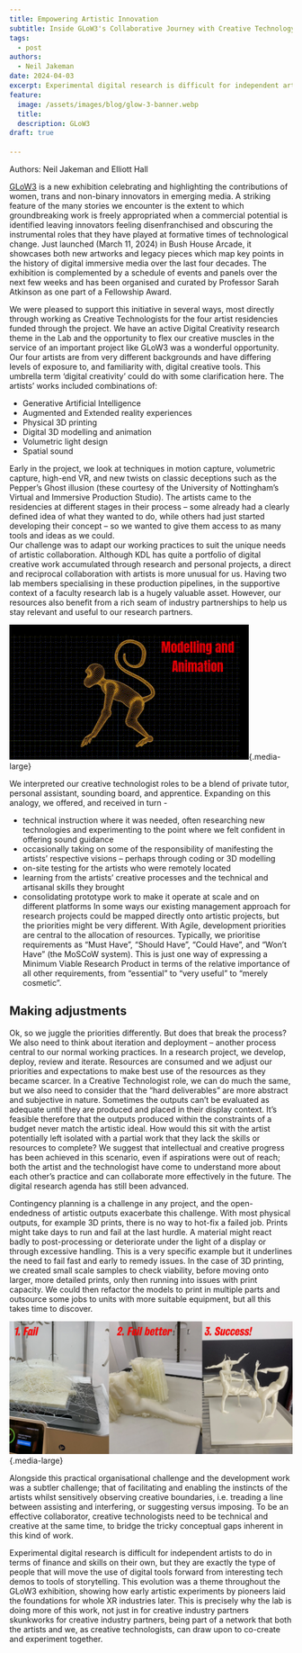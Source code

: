 ```yaml
---
title: Empowering Artistic Innovation
subtitle: Inside GLoW3's Collaborative Journey with Creative Technology
tags:
  - post
authors:
  - Neil Jakeman
date: 2024-04-03
excerpt: Experimental digital research is difficult for independent artists to do in terms of finance and skills on their own, but they are exactly the type of people that will move the use of digital tools forward from interesting tech demos to tools of storytelling.
feature:
  image: /assets/images/blog/glow-3-banner.webp
  title:
  description: GLoW3
draft: true

---
```


Authors: Neil Jakeman and Elliott Hall

[GLoW3](https://www.kcl.ac.uk/research/glow3) is a new exhibition celebrating and highlighting the contributions of women, trans and non-binary innovators in emerging media. A striking feature of the many stories we encounter is the extent to which groundbreaking work is freely appropriated when a commercial potential is identified leaving innovators feeling disenfranchised and obscuring the instrumental roles that they have played at formative times of technological change. Just launched (March 11, 2024) in Bush House Arcade, it showcases both new artworks and legacy pieces which map key points in the history of digital immersive media over the last four decades. The exhibition is complemented by a schedule of events and panels over the next few weeks and has been organised and curated by Professor Sarah Atkinson as one part of a Fellowship Award. 

We were pleased to support this initiative in several ways, most directly through working as Creative Technologists for the four artist residencies funded through the project. We have an active Digital Creativity research theme in the Lab and the opportunity to flex our creative muscles in the service of an important project like GLoW3 was a wonderful opportunity. 
Our four artists are from very different backgrounds and have differing levels of exposure to, and familiarity with, digital creative tools. This umbrella term ‘digital creativity’ could do with some clarification here. The artists’ works included combinations of:
- Generative Artificial Intelligence
- Augmented and Extended reality experiences
- Physical 3D printing
- Digital 3D modelling and animation
- Volumetric light design
- Spatial sound

Early in the project, we look at techniques in motion capture, volumetric capture, high-end VR, and new twists on classic deceptions such as the Pepper’s Ghost illusion (these courtesy of the University of Nottingham’s Virtual and Immersive Production Studio).  The artists came to the residencies at different stages in their process – some already had a clearly defined idea of what they wanted to do, while others had just started developing their concept – so we wanted to give them access to as many tools and ideas as we could.  
Our challenge was to adapt our working practices to suit the unique needs of artistic collaboration. Although KDL has quite a portfolio of digital creative work accumulated through research and personal projects, a direct and reciprocal collaboration with artists is more unusual for us. Having two lab members specialising in these production pipelines, in the supportive context of a faculty research lab is a hugely valuable asset. However, our resources also benefit from a rich seam of industry partnerships to help us stay relevant and useful to our research partners.

![3D modelling and animation](/assets/images/blog/glow3_monkey_model.gif "One of the novel requirements of GLoW3"){.media-large}


We interpreted our creative technologist roles to be a blend of private tutor, personal assistant, sounding board, and apprentice. Expanding on this analogy, we offered, and received in turn -
- technical instruction where it was needed, often researching new technologies and experimenting to the point where we felt confident in offering sound guidance
- occasionally taking on some of the responsibility of manifesting the artists’ respective visions – perhaps through coding or 3D modelling
- on-site testing for the artists who were remotely located
- learning from the artists’ creative processes and the technical and artisanal skills they brought
- consolidating prototype work to make it operate at scale and on different platforms
In some ways our existing management approach for research projects could be mapped directly onto artistic projects, but the priorities might be very different. With Agile, development priorities are central to the allocation of resources. Typically, we prioritise requirements as “Must Have”, “Should Have”, “Could Have”, and “Won’t Have” (the MoSCoW system). This is just one way of expressing a Minimum Viable Research Product in terms of the relative importance of all other requirements, from “essential” to “very useful” to “merely cosmetic”.

## Making adjustments

Ok, so we juggle the priorities differently. But does that break the process? We also need to think about iteration and deployment – another process central to our normal working practices. In a research project, we develop, deploy, review and iterate. Resources are consumed and we adjust our priorities and expectations to make best use of the resources as they became scarcer. In a Creative Technologist role, we can do much the same, but we also need to consider that the “hard deliverables” are more abstract and subjective in nature. Sometimes the outputs can’t be evaluated as adequate until they are produced and placed in their display context. It’s feasible therefore that the outputs produced within the constraints of a budget never match the artistic ideal. How would this sit with the artist potentially left isolated with a partial work that they lack the skills or resources to complete? We suggest that intellectual and creative progress has been achieved in this scenario, even if aspirations were out of reach; both the artist and the technologist have come to understand more about each other’s practice and can collaborate more effectively in the future. The digital research agenda has still been advanced.

Contingency planning is a challenge in any project, and the open-endedness of artistic outputs exacerbate this challenge. With most physical outputs, for example 3D prints, there is no way to hot-fix a failed job. Prints might take days to run and fail at the last hurdle. A material might react badly to post-processing or deteriorate under the light of a display or through excessive handling. This is a very specific example but it underlines the need to fail fast and early to remedy issues. In the case of 3D printing, we created small scale samples to check viability, before moving onto larger, more detailed prints, only then running into issues with print capacity. We could then refactor the models to print in multiple parts and outsource some jobs to units with more suitable equipment, but all this takes time to discover.

![3D printing](/assets/images/blog/glow3_sculpture_prints.webp "3D printing of complex forms"){.media-large}

Alongside this practical organisational challenge and the development work was a subtler challenge; that of facilitating and enabling the instincts of the artists whilst sensitively observing creative boundaries, i.e. treading a line between assisting and interfering, or suggesting versus imposing.  To be an effective collaborator, creative technologists need to be technical and creative at the same time, to bridge the tricky conceptual gaps inherent in this kind of work. 

Experimental digital research is difficult for independent artists to do in terms of finance and skills on their own, but they are exactly the type of people that will move the use of digital tools forward from interesting tech demos to tools of storytelling.  This evolution was a theme throughout the GLoW3 exhibition, showing how early artistic experiments by pioneers laid the foundations for whole XR industries later. This is precisely why the lab is doing more of this work, not just in for creative industry partners skunkworks for creative industry partners, being part of a network that both the artists and we, as creative technologists, can draw upon to co-create and experiment together.
